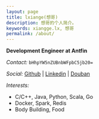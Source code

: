 ```yaml
---
layout: page
title: lxiange(想哥)
description: 想哥的个人简介。
keywords: xiangge.lx, 想哥
permalink: /about/
---
```


**Development Engineer at Antfin**

*Contact:* `bHhpYW5nZUBnbWFpbC5jb20=`

*Social:*
[Github](https://github.com/lxiange)
\| [Linkedin](https://www.linkedin.com/in/lxiange)
\| [Douban](https://www.douban.com/people/lxiange/)

*Interests:*

* C/C++, Java, Python, Scala, Go
* Docker, Spark, Redis
* Body Building, Food
